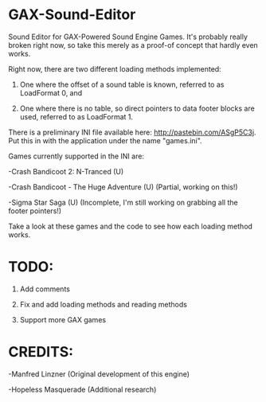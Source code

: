 GAX-Sound-Editor
================

Sound Editor for GAX-Powered Sound Engine Games. It's probably really broken right now, so take this merely as a proof-of concept that hardly even works.

Right now, there are two different loading methods implemented:

1. One where the offset of a sound table is known, referred to as LoadFormat 0, and

2. One where there is no table, so direct pointers to data footer blocks are used, referred to as LoadFormat 1.

There is a preliminary INI file available here: http://pastebin.com/ASgP5C3j. Put this in with the application under the name "games.ini".

Games currently supported in the INI are:

-Crash Bandicoot 2: N-Tranced (U)

-Crash Bandicoot - The Huge Adventure (U) (Partial, working on this!)

-Sigma Star Saga (U) (Incomplete, I'm still working on grabbing all the footer pointers!)

Take a look at these games and the code to see how each loading method works.

TODO:
==============
1. Add comments

2. Fix and add loading methods and reading methods

3. Support more GAX games

CREDITS:
==============
-Manfred Linzner (Original development of this engine)

-Hopeless Masquerade (Additional research)
